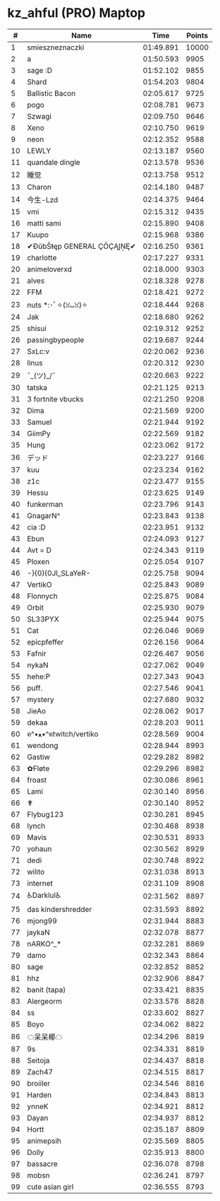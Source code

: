 # kz_ahful (PRO) Maptop

|  # | Name | Time | Points |
|-------------- | -------------- | -------------- | -------------- | 
| 1 | smieszneznaczki | 01:49.891 | 10000 | 
| 2 | a | 01:50.593 | 9905 | 
| 3 | sage :D | 01:52.102 | 9855 | 
| 4 | Shard | 01:54.203 | 9804 | 
| 5 | Ballistic Bacon | 02:05.617 | 9725 | 
| 6 | pogo | 02:08.781 | 9673 | 
| 7 | Szwagi | 02:09.750 | 9646 | 
| 8 | Xeno | 02:10.750 | 9619 | 
| 9 | neon | 02:12.352 | 9588 | 
| 10 | LEWLY | 02:13.187 | 9560 | 
| 11 | quandale dingle | 02:13.578 | 9536 | 
| 12 | 睡觉 | 02:13.758 | 9512 | 
| 13 | Charon | 02:14.180 | 9487 | 
| 14 | 今生-Lzd | 02:14.375 | 9464 | 
| 15 | vmi | 02:15.312 | 9435 | 
| 16 | matti sami | 02:15.890 | 9408 | 
| 17 | Kuupo | 02:15.968 | 9386 | 
| 18 | ✔ĐûbŠŧęp GENERAL ÇŌÇĄĮŅĘ✔ | 02:16.250 | 9361 | 
| 19 | charlotte | 02:17.227 | 9331 | 
| 20 | animeloverxd | 02:18.000 | 9303 | 
| 21 | alves | 02:18.328 | 9278 | 
| 22 | FFM | 02:18.421 | 9272 | 
| 23 | nuts *:･ﾟ✧(ꈍᴗꈍ)✧ | 02:18.444 | 9268 | 
| 24 | Jak | 02:18.680 | 9262 | 
| 25 | shisui | 02:19.312 | 9252 | 
| 26 | passingbypeople | 02:19.687 | 9244 | 
| 27 | SxLc:v | 02:20.062 | 9236 | 
| 28 | linus | 02:20.312 | 9230 | 
| 29 | ¯\_(ツ)_/¯ | 02:20.663 | 9222 | 
| 30 | tatska | 02:21.125 | 9213 | 
| 31 | 3 fortnite vbucks | 02:21.250 | 9208 | 
| 32 | Dima | 02:21.569 | 9200 | 
| 33 | Samuel | 02:21.944 | 9192 | 
| 34 | GiimPy | 02:22.569 | 9182 | 
| 35 | Hung | 02:23.062 | 9172 | 
| 36 | デッド | 02:23.227 | 9166 | 
| 37 | kuu | 02:23.234 | 9162 | 
| 38 | z1c | 02:23.477 | 9155 | 
| 39 | Hessu | 02:23.625 | 9149 | 
| 40 | funkerman | 02:23.796 | 9143 | 
| 41 | GnagarN^ | 02:23.843 | 9138 | 
| 42 | cia :D | 02:23.951 | 9132 | 
| 43 | Ebun | 02:24.093 | 9127 | 
| 44 | Avt = D | 02:24.343 | 9119 | 
| 45 | Ploxen | 02:25.054 | 9107 | 
| 46 | -}{0}{0JI_SLaYeR- | 02:25.758 | 9094 | 
| 47 | VertikO | 02:25.843 | 9089 | 
| 48 | Flonnych | 02:25.875 | 9084 | 
| 49 | Orbit | 02:25.930 | 9079 | 
| 50 | SL33PYX | 02:25.944 | 9075 | 
| 51 | Cat | 02:26.046 | 9069 | 
| 52 | epicpfeffer | 02:26.156 | 9064 | 
| 53 | Fafnir | 02:26.467 | 9056 | 
| 54 | nykaN | 02:27.062 | 9049 | 
| 55 | hehe:P | 02:27.343 | 9043 | 
| 56 | puff. | 02:27.546 | 9041 | 
| 57 | mystery | 02:27.680 | 9032 | 
| 58 | JieAo | 02:28.062 | 9017 | 
| 59 | dekaa | 02:28.203 | 9011 | 
| 60 | ฅ^•ﻌ•^ฅtwitch/vertiko | 02:28.569 | 9004 | 
| 61 | wendong | 02:28.944 | 8993 | 
| 62 | Gastiw | 02:29.282 | 8982 | 
| 63 | ✿Fløte | 02:29.296 | 8982 | 
| 64 | froast | 02:30.086 | 8961 | 
| 65 | Lami | 02:30.140 | 8956 | 
| 66 | ✟ | 02:30.140 | 8952 | 
| 67 | Flybug123 | 02:30.281 | 8945 | 
| 68 | lynch | 02:30.468 | 8938 | 
| 69 | Mavis | 02:30.531 | 8933 | 
| 70 | yohaun | 02:30.562 | 8929 | 
| 71 | dedi | 02:30.748 | 8922 | 
| 72 | wilito | 02:31.038 | 8913 | 
| 73 | internet | 02:31.109 | 8908 | 
| 74 | ♿Darklul♿ | 02:31.562 | 8897 | 
| 75 | das kindershredder | 02:31.593 | 8892 | 
| 76 | mjong99 | 02:31.944 | 8883 | 
| 77 | jaykaN | 02:32.078 | 8877 | 
| 78 | nARKO^_* | 02:32.281 | 8869 | 
| 79 | damo | 02:32.343 | 8864 | 
| 80 | sage | 02:32.852 | 8852 | 
| 81 | hhz | 02:32.906 | 8847 | 
| 82 | banit (tapa) | 02:33.421 | 8835 | 
| 83 | Alergeorm | 02:33.578 | 8828 | 
| 84 | ss | 02:33.602 | 8827 | 
| 85 | Boyo | 02:34.062 | 8822 | 
| 86 | ☁呆呆椰☁ | 02:34.296 | 8819 | 
| 87 | 9s | 02:34.331 | 8819 | 
| 88 | Seitoja | 02:34.437 | 8818 | 
| 89 | Zach47 | 02:34.515 | 8817 | 
| 90 | broiiler | 02:34.546 | 8816 | 
| 91 | Harden | 02:34.843 | 8813 | 
| 92 | ynneK | 02:34.921 | 8812 | 
| 93 | Dayan | 02:34.937 | 8812 | 
| 94 | Hortt | 02:35.187 | 8809 | 
| 95 | animepsih | 02:35.569 | 8805 | 
| 96 | Dolly | 02:35.913 | 8800 | 
| 97 | bassacre | 02:36.078 | 8798 | 
| 98 | mobsn | 02:36.241 | 8797 | 
| 99 | cute asian girl | 02:36.555 | 8793 | 

